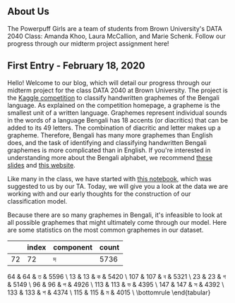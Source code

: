 ## About Us

The Powerpuff Girls are a team of students from Brown University's DATA 2040 Class: Amanda Khoo, Laura McCallion, and Marie Schenk. Follow our progress through our midterm project assignment here!


## First Entry - February 18, 2020

Hello! Welcome to our blog, which will detail our progress through our midterm project for the class DATA 2040 at Brown University. The project is the [Kaggle competition](https://www.kaggle.com/c/bengaliai-cv19) to classify handwritten graphemes of the Bengali language. As explained on the competition homepage, a grapheme is the smallest unit of a written language. Graphemes represent individual sounds in the words of a language Bengali has 18 accents (or diacritics)  that can be added to its 49 letters. The combination of diacritic and letter makes up a grapheme. Therefore, Bengali has many more graphemes than English does, and the task of identifying and classifying handwritten Bengali graphemes is more complicated than in English. If you're interested in understanding more about the Bengali alphabet, we recommend [these slides](https://bengali.ai/wp-content/uploads/CV19-COCO-Grapheme.pdf) and [this website](http://www.lingvozone.com/Bengali). 

Like many in the class, we have started with [this notebook,](https://www.kaggle.com/kaushal2896/bengali-graphemes-starter-eda-multi-output-cnn) which was suggested to us by our TA. Today, we will give you a look at the data we are working with and our early thoughts for the construction of our classification model.

Because there are so many graphemes in Bengali, it's infeasible to look at all possible graphemes that might ultimately come through our model. Here are some statistics on the most common graphemes in our dataset. 


|      |index      | component | count |
|------|-----------|-----------|-------|
|72    |   72      |    দ      |   5736|
64  &     64 &         ত &   5596 \\
13  &     13 &         ক &   5420 \\
107 &    107 &         ব &   5321 \\
23  &     23 &         গ &   5149 \\
96  &     96 &         প &   4926 \\
113 &    113 &         ভ &   4395 \\
147 &    147 &         স &   4392 \\
133 &    133 &         শ &   4374 \\
115 &    115 &         ম &   4015 \\
\bottomrule
\end{tabular}
